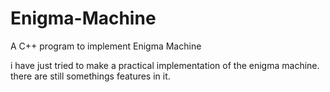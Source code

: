 # Enigma-Machine
 A C++ program to implement Enigma Machine


i have just tried to make a practical implementation of the 
enigma machine. there are still somethings features in it.